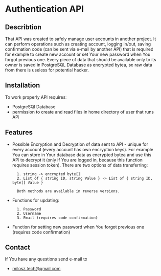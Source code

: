 
# Authentication API
## Describtion
That API was created to safely manage user accounts in another project. It can perform operations such as creating account, logging in/out, saving confirmation code (can be sent via e-mail by another API) that is required for example to create new account or set Your new password when You forgot previous one. Every piece of data that should be available only to its owner is saved in PostgreSQL Database as encrypted bytea, so raw data from there is useless for potential hacker.


## Installation

To work properly API requires:
- PostgreSQl Database
- permission to create and read files in home directory of user that runs API
    
## Features

- Possible Encryption and Decryption of data sent to API - unique for every account (every account has own encryption keys). For example You can store in Your database data as encrypted bytea and use this API to decrypt it (only if You are logged in, because this function requires session token). There are two options of data transferring: 
            
        1. string -> encrypted byte[]
        2. List of { string ID, string Value } -> List of { string ID, byte[] Value }

        Both methods are available in reverse versions.

- Functions for updating:
        
        1. Password
        2. Username
        3. Email (requires code confirmation)
- Function for setting new password when You forgot previous one (requires code confirmation)


## Contact
If You have any questions send e-mail to

- milosz.tech@gmail.com

